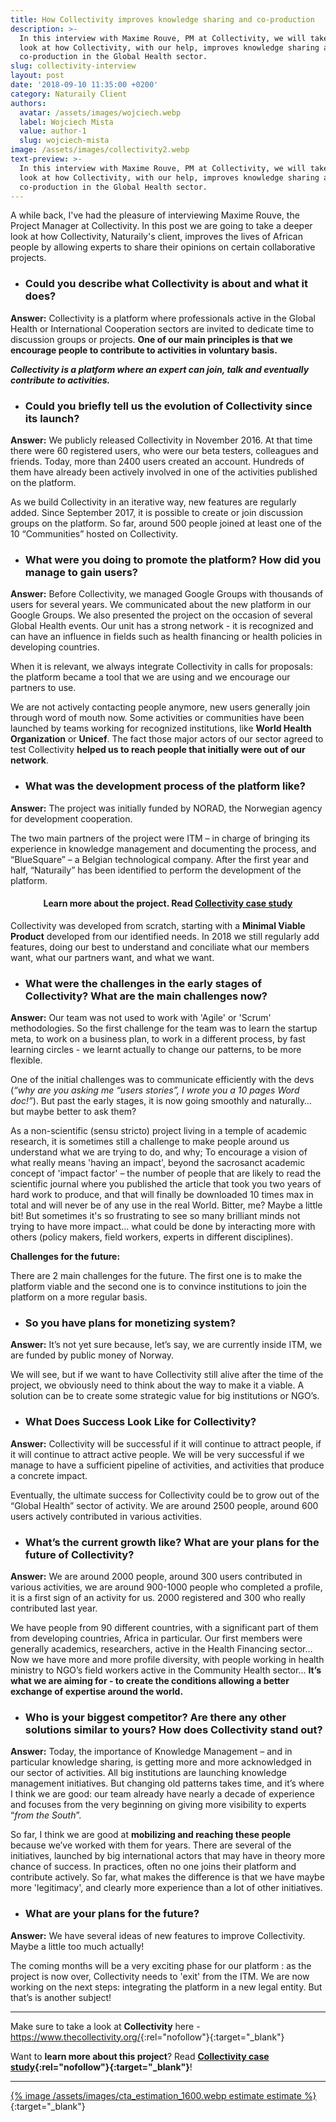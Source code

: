 ```yaml
---
title: How Collectivity improves knowledge sharing and co-production
description: >-
  In this interview with Maxime Rouve, PM at Collectivity, we will take a deeper
  look at how Collectivity, with our help, improves knowledge sharing and
  co-production in the Global Health sector.
slug: collectivity-interview
layout: post
date: '2018-09-10 11:35:00 +0200'
category: Naturaily Client
authors:
  avatar: /assets/images/wojciech.webp
  label: Wojciech Mista
  value: author-1
  slug: wojciech-mista
image: /assets/images/collectivity2.webp
text-preview: >-
  In this interview with Maxime Rouve, PM at Collectivity, we will take a deeper
  look at how Collectivity, with our help, improves knowledge sharing and
  co-production in the Global Health sector.
---
```

A while back, I've had the pleasure of interviewing Maxime Rouve, the Project Manager at Collectivity. In this post we are going to take a deeper look at how Collectivity, Naturaily's client, improves the lives of African people by allowing experts to share their opinions on certain collaborative projects.

* ### Could you describe what Collectivity is about and what it does?

**Answer:** Collectivity is a platform where professionals active in the Global Health or International Cooperation sectors are invited to dedicate time to discussion groups or projects. **One of our main principles is that we encourage people to contribute to activities in voluntary basis.**

_**Collectivity is a platform where an expert can join, talk and eventually contribute to activities.**_

* ### Could you briefly tell us the evolution of Collectivity since its launch?

**Answer:** We publicly released Collectivity in November 2016. At that time there were 60 registered users, who were our beta testers, colleagues and friends. Today, more than 2400 users created an account. Hundreds of them have already been actively involved in one of the activities published on the platform.

As we build Collectivity in an iterative way, new features are regularly added. Since September 2017, it is possible to create or join discussion groups on the platform. So far, around 500 people joined at least one of the 10 “Communities” hosted on Collectivity.

* ### What were you doing to promote the platform? How did you manage to gain users?

**Answer:** Before Collectivity, we managed Google Groups with thousands of users for several years. We communicated about the new platform in our Google Groups.  We also presented the project on the occasion of several Global Health events. Our unit has a strong network - it is recognized and can have an influence in fields such as health financing or health policies in developing countries.

   When it is relevant, we always integrate Collectivity in calls for proposals: the platform became a tool that we are using and we encourage our partners to use.

   We are not actively contacting people anymore, new users generally join through word of mouth now. Some activities or communities have been launched by teams working for recognized institutions, like **World Health Organization** or **Unicef**. The fact those major actors of our sector agreed to test Collectivity **helped us to reach people that initially were out of our network**.

* ### What was the development process of the platform like?

**Answer:** The project was initially funded by NORAD, the Norwegian agency for development cooperation.

The two main partners of the project were ITM – in charge of bringing its experience in knowledge management and documenting the process, and “BlueSquare” – a Belgian technological company. After the first year and half, “Naturaily” has been identified to perform the development of the platform.

<h4 align="center">Learn more about the project. Read <a href="https://naturaily.com/project/thecollectivity">Collectivity case study</a></h4 >

Collectivity was developed from scratch, starting with a **Minimal Viable Product** developed from our identified needs. In 2018 we still regularly add features, doing our best to understand and conciliate what our members want, what our partners want, and what we want.

* ### What were the challenges in the early stages of Collectivity? What are the main challenges now?

**Answer:** Our team was not used to work with 'Agile' or 'Scrum' methodologies. So the first challenge for the team was to learn the startup meta, to work on a business plan, to work in a different process, by fast learning circles - we learnt actually to change our patterns, to be more flexible.

One of the initial challenges was to communicate efficiently with the devs (_“why are you asking me “users stories”, I wrote you a 10 pages Word doc!”_). But past the early stages, it is now going smoothly and naturally… but maybe better to ask them?

As a non-scientific (sensu stricto) project living in a temple of academic research, it is sometimes still a challenge to make people around us understand what we are trying to do, and why; To encourage a vision of what really means 'having an impact', beyond the sacrosanct academic concept of 'impact factor' – the number of people that are likely to read the scientific journal where you published the article that took you two years of hard work to produce, and that will finally be downloaded 10 times max in total and will never be of any use in the real World. Bitter, me? Maybe a little bit! But sometimes it's so frustrating to see so many brilliant minds not trying to have more impact… what could be done by interacting more with others (policy makers, field workers, experts in different disciplines).

**Challenges for the future:**

There are 2 main challenges for the future. The first one is to make the platform viable and the second one is to convince institutions to join the platform on a more regular basis.

* ### So you have plans for monetizing system?

**Answer:** It’s not yet sure because, let’s say, we are currently inside ITM, we are funded by public money of Norway.

   We will see, but if we want to have Collectivity still alive after the time of the project, we obviously need to think about the way to make it a viable. A solution can be to create some strategic value for big institutions or NGO’s.

* ### What Does Success Look Like for Collectivity?

**Answer:** Collectivity will be successful if it will continue to attract people,  if it will continue to attract active people. We will be very successful if we manage to have a sufficient pipeline of activities, and activities that produce a concrete impact.

Eventually, the ultimate success for Collectivity could be to grow out of  the “Global Health” sector of activity. We are around 2500 people, around 600 users actively contributed in various activities.

* ### What’s the current growth like? What are your plans for the future of Collectivity?

**Answer:** We are around 2000 people, around 300 users contributed in various activities, we are around  900-1000 people who completed a profile, it is a first sign of an activity for us. 2000 registered and 300 who really contributed last year.

We have people from 90 different countries, with a significant part of them from developing countries, Africa in particular. Our first members were generally academics, researchers, active in the Health Financing sector… Now we have more and more profile diversity, with people working in health ministry to NGO’s field workers active in the Community Health sector…  **It’s what we are aiming for - to create the conditions allowing a better exchange of expertise around the world.**

* ### Who is your biggest competitor? Are there any other solutions similar to yours? How does Collectivity stand out?

**Answer:** Today, the importance of Knowledge Management – and in particular knowledge sharing, is getting more and more acknowledged in our sector of activities. All big institutions are launching knowledge management initiatives. But changing old patterns takes time, and it’s where I think we are good: our team already have nearly a decade of experience and focuses from the very beginning on giving more visibility to experts “_from the South_”.

So far, I think we are good at **mobilizing and reaching these people** because we’ve worked with them for years. There are several of the initiatives, launched by big international actors that may have in theory more chance of success. In practices, often no one joins their platform and contribute actively. So far, what makes the difference is that we have maybe more 'legitimacy', and clearly more experience than a lot of other initiatives.

* ### What are your plans for the future?

**Answer:** We have several ideas of new features to improve Collectivity. Maybe a little too much actually!

The coming months will be a very exciting phase for our platform : as the project is now over, Collectivity needs to 'exit' from the ITM. We are now working on the next steps: integrating the platform in a new legal entity. But that’s is another subject!

<hr>

Make sure to take a look at **Collectivity** here - <https://www.thecollectivity.org/>{:rel="nofollow"}{:target="_blank"}

Want to **learn more about this project**? Read **[Collectivity case study](https://naturaily.com/project/thecollectivity){:rel="nofollow"}{:target="_blank"}**!

<hr>

[{% image /assets/images/cta_estimation_1600.webp estimate estimate %}](https://naturaily.com/get-an-estimate){:target="_blank"}
